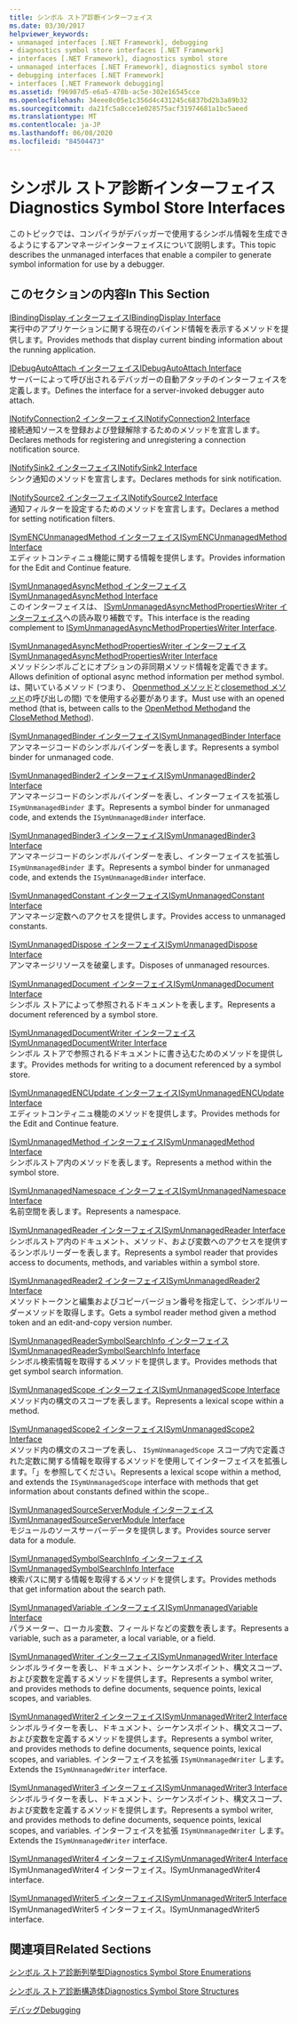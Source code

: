 ```yaml
---
title: シンボル ストア診断インターフェイス
ms.date: 03/30/2017
helpviewer_keywords:
- unmanaged interfaces [.NET Framework], debugging
- diagnostics symbol store interfaces [.NET Framework]
- interfaces [.NET Framework], diagnostics symbol store
- unmanaged interfaces [.NET Framework], diagnostics symbol store
- debugging interfaces [.NET Framework]
- interfaces [.NET Framework debugging]
ms.assetid: f96987d5-e6a5-478b-ac5e-302e16545cce
ms.openlocfilehash: 34eee8c05e1c356d4c431245c6837bd2b3a89b32
ms.sourcegitcommit: da21fc5a8cce1e028575acf31974681a1bc5aeed
ms.translationtype: MT
ms.contentlocale: ja-JP
ms.lasthandoff: 06/08/2020
ms.locfileid: "84504473"
---
```

# <a name="diagnostics-symbol-store-interfaces"></a><span data-ttu-id="97b6a-102">シンボル ストア診断インターフェイス</span><span class="sxs-lookup"><span data-stu-id="97b6a-102">Diagnostics Symbol Store Interfaces</span></span>
<span data-ttu-id="97b6a-103">このトピックでは、コンパイラがデバッガーで使用するシンボル情報を生成できるようにするアンマネージインターフェイスについて説明します。</span><span class="sxs-lookup"><span data-stu-id="97b6a-103">This topic describes the unmanaged interfaces that enable a compiler to generate symbol information for use by a debugger.</span></span>  
  
## <a name="in-this-section"></a><span data-ttu-id="97b6a-104">このセクションの内容</span><span class="sxs-lookup"><span data-stu-id="97b6a-104">In This Section</span></span>  
 [<span data-ttu-id="97b6a-105">IBindingDisplay インターフェイス</span><span class="sxs-lookup"><span data-stu-id="97b6a-105">IBindingDisplay Interface</span></span>](ibindingdisplay-interface.md)  
 <span data-ttu-id="97b6a-106">実行中のアプリケーションに関する現在のバインド情報を表示するメソッドを提供します。</span><span class="sxs-lookup"><span data-stu-id="97b6a-106">Provides methods that display current binding information about the running application.</span></span>  
  
 [<span data-ttu-id="97b6a-107">IDebugAutoAttach インターフェイス</span><span class="sxs-lookup"><span data-stu-id="97b6a-107">IDebugAutoAttach Interface</span></span>](idebugautoattach-interface.md)  
 <span data-ttu-id="97b6a-108">サーバーによって呼び出されるデバッガーの自動アタッチのインターフェイスを定義します。</span><span class="sxs-lookup"><span data-stu-id="97b6a-108">Defines the interface for a server-invoked debugger auto attach.</span></span>  
  
 [<span data-ttu-id="97b6a-109">INotifyConnection2 インターフェイス</span><span class="sxs-lookup"><span data-stu-id="97b6a-109">INotifyConnection2 Interface</span></span>](inotifyconnection2-interface.md)  
 <span data-ttu-id="97b6a-110">接続通知ソースを登録および登録解除するためのメソッドを宣言します。</span><span class="sxs-lookup"><span data-stu-id="97b6a-110">Declares methods for registering and unregistering a connection notification source.</span></span>  
  
 [<span data-ttu-id="97b6a-111">INotifySink2 インターフェイス</span><span class="sxs-lookup"><span data-stu-id="97b6a-111">INotifySink2 Interface</span></span>](inotifysink2-interface.md)  
 <span data-ttu-id="97b6a-112">シンク通知のメソッドを宣言します。</span><span class="sxs-lookup"><span data-stu-id="97b6a-112">Declares methods for sink notification.</span></span>  
  
 [<span data-ttu-id="97b6a-113">INotifySource2 インターフェイス</span><span class="sxs-lookup"><span data-stu-id="97b6a-113">INotifySource2 Interface</span></span>](inotifysource2-interface.md)  
 <span data-ttu-id="97b6a-114">通知フィルターを設定するためのメソッドを宣言します。</span><span class="sxs-lookup"><span data-stu-id="97b6a-114">Declares a method for setting notification filters.</span></span>  
  
 [<span data-ttu-id="97b6a-115">ISymENCUnmanagedMethod インターフェイス</span><span class="sxs-lookup"><span data-stu-id="97b6a-115">ISymENCUnmanagedMethod Interface</span></span>](isymencunmanagedmethod-interface.md)  
 <span data-ttu-id="97b6a-116">エディットコンティニュ機能に関する情報を提供します。</span><span class="sxs-lookup"><span data-stu-id="97b6a-116">Provides information for the Edit and Continue feature.</span></span>  
  
 [<span data-ttu-id="97b6a-117">ISymUnmanagedAsyncMethod インターフェイス</span><span class="sxs-lookup"><span data-stu-id="97b6a-117">ISymUnmanagedAsyncMethod Interface</span></span>](isymunmanagedasyncmethod-interface.md)  
 <span data-ttu-id="97b6a-118">このインターフェイスは、 [ISymUnmanagedAsyncMethodPropertiesWriter インターフェイス](isymunmanagedasyncmethodpropertieswriter-interface.md)への読み取り補数です。</span><span class="sxs-lookup"><span data-stu-id="97b6a-118">This interface is the reading complement to [ISymUnmanagedAsyncMethodPropertiesWriter Interface](isymunmanagedasyncmethodpropertieswriter-interface.md).</span></span>  
  
 [<span data-ttu-id="97b6a-119">ISymUnmanagedAsyncMethodPropertiesWriter インターフェイス</span><span class="sxs-lookup"><span data-stu-id="97b6a-119">ISymUnmanagedAsyncMethodPropertiesWriter Interface</span></span>](isymunmanagedasyncmethodpropertieswriter-interface.md)  
 <span data-ttu-id="97b6a-120">メソッドシンボルごとにオプションの非同期メソッド情報を定義できます。</span><span class="sxs-lookup"><span data-stu-id="97b6a-120">Allows definition of optional async method information per method symbol.</span></span> <span data-ttu-id="97b6a-121">は、開いているメソッド (つまり、 [Openmethod メソッド](isymunmanagedwriter-openmethod-method.md)と[closemethod メソッド](isymunmanagedwriter-closemethod-method.md)の呼び出しの間) でを使用する必要があります。</span><span class="sxs-lookup"><span data-stu-id="97b6a-121">Must use with an opened method (that is, between calls to the [OpenMethod Method](isymunmanagedwriter-openmethod-method.md)and the [CloseMethod Method](isymunmanagedwriter-closemethod-method.md)).</span></span>  
  
 [<span data-ttu-id="97b6a-122">ISymUnmanagedBinder インターフェイス</span><span class="sxs-lookup"><span data-stu-id="97b6a-122">ISymUnmanagedBinder Interface</span></span>](isymunmanagedbinder-interface.md)  
 <span data-ttu-id="97b6a-123">アンマネージコードのシンボルバインダーを表します。</span><span class="sxs-lookup"><span data-stu-id="97b6a-123">Represents a symbol binder for unmanaged code.</span></span>  
  
 [<span data-ttu-id="97b6a-124">ISymUnmanagedBinder2 インターフェイス</span><span class="sxs-lookup"><span data-stu-id="97b6a-124">ISymUnmanagedBinder2 Interface</span></span>](isymunmanagedbinder2-interface.md)  
 <span data-ttu-id="97b6a-125">アンマネージコードのシンボルバインダーを表し、インターフェイスを拡張し `ISymUnmanagedBinder` ます。</span><span class="sxs-lookup"><span data-stu-id="97b6a-125">Represents a symbol binder for unmanaged code, and extends the `ISymUnmanagedBinder` interface.</span></span>  
  
 [<span data-ttu-id="97b6a-126">ISymUnmanagedBinder3 インターフェイス</span><span class="sxs-lookup"><span data-stu-id="97b6a-126">ISymUnmanagedBinder3 Interface</span></span>](isymunmanagedbinder3-interface.md)  
 <span data-ttu-id="97b6a-127">アンマネージコードのシンボルバインダーを表し、インターフェイスを拡張し `ISymUnmanagedBinder` ます。</span><span class="sxs-lookup"><span data-stu-id="97b6a-127">Represents a symbol binder for unmanaged code, and extends the `ISymUnmanagedBinder` interface.</span></span>  
  
 [<span data-ttu-id="97b6a-128">ISymUnmanagedConstant インターフェイス</span><span class="sxs-lookup"><span data-stu-id="97b6a-128">ISymUnmanagedConstant Interface</span></span>](isymunmanagedconstant-interface.md)  
 <span data-ttu-id="97b6a-129">アンマネージ定数へのアクセスを提供します。</span><span class="sxs-lookup"><span data-stu-id="97b6a-129">Provides access to unmanaged constants.</span></span>  
  
 [<span data-ttu-id="97b6a-130">ISymUnmanagedDispose インターフェイス</span><span class="sxs-lookup"><span data-stu-id="97b6a-130">ISymUnmanagedDispose Interface</span></span>](isymunmanageddispose-interface.md)  
 <span data-ttu-id="97b6a-131">アンマネージリソースを破棄します。</span><span class="sxs-lookup"><span data-stu-id="97b6a-131">Disposes of unmanaged resources.</span></span>  
  
 [<span data-ttu-id="97b6a-132">ISymUnmanagedDocument インターフェイス</span><span class="sxs-lookup"><span data-stu-id="97b6a-132">ISymUnmanagedDocument Interface</span></span>](isymunmanageddocument-interface.md)  
 <span data-ttu-id="97b6a-133">シンボル ストアによって参照されるドキュメントを表します。</span><span class="sxs-lookup"><span data-stu-id="97b6a-133">Represents a document referenced by a symbol store.</span></span>  
  
 [<span data-ttu-id="97b6a-134">ISymUnmanagedDocumentWriter インターフェイス</span><span class="sxs-lookup"><span data-stu-id="97b6a-134">ISymUnmanagedDocumentWriter Interface</span></span>](isymunmanageddocumentwriter-interface.md)  
 <span data-ttu-id="97b6a-135">シンボル ストアで参照されるドキュメントに書き込むためのメソッドを提供します。</span><span class="sxs-lookup"><span data-stu-id="97b6a-135">Provides methods for writing to a document referenced by a symbol store.</span></span>  
  
 [<span data-ttu-id="97b6a-136">ISymUnmanagedENCUpdate インターフェイス</span><span class="sxs-lookup"><span data-stu-id="97b6a-136">ISymUnmanagedENCUpdate Interface</span></span>](isymunmanagedencupdate-interface.md)  
 <span data-ttu-id="97b6a-137">エディットコンティニュ機能のメソッドを提供します。</span><span class="sxs-lookup"><span data-stu-id="97b6a-137">Provides methods for the Edit and Continue feature.</span></span>  
  
 [<span data-ttu-id="97b6a-138">ISymUnmanagedMethod インターフェイス</span><span class="sxs-lookup"><span data-stu-id="97b6a-138">ISymUnmanagedMethod Interface</span></span>](isymunmanagedmethod-interface.md)  
 <span data-ttu-id="97b6a-139">シンボルストア内のメソッドを表します。</span><span class="sxs-lookup"><span data-stu-id="97b6a-139">Represents a method within the symbol store.</span></span>  
  
 [<span data-ttu-id="97b6a-140">ISymUnmanagedNamespace インターフェイス</span><span class="sxs-lookup"><span data-stu-id="97b6a-140">ISymUnmanagedNamespace Interface</span></span>](isymunmanagednamespace-interface.md)  
 <span data-ttu-id="97b6a-141">名前空間を表します。</span><span class="sxs-lookup"><span data-stu-id="97b6a-141">Represents a namespace.</span></span>  
  
 [<span data-ttu-id="97b6a-142">ISymUnmanagedReader インターフェイス</span><span class="sxs-lookup"><span data-stu-id="97b6a-142">ISymUnmanagedReader Interface</span></span>](isymunmanagedreader-interface.md)  
 <span data-ttu-id="97b6a-143">シンボルストア内のドキュメント、メソッド、および変数へのアクセスを提供するシンボルリーダーを表します。</span><span class="sxs-lookup"><span data-stu-id="97b6a-143">Represents a symbol reader that provides access to documents, methods, and variables within a symbol store.</span></span>  
  
 [<span data-ttu-id="97b6a-144">ISymUnmanagedReader2 インターフェイス</span><span class="sxs-lookup"><span data-stu-id="97b6a-144">ISymUnmanagedReader2 Interface</span></span>](isymunmanagedreader2-interface.md)  
 <span data-ttu-id="97b6a-145">メソッドトークンと編集およびコピーバージョン番号を指定して、シンボルリーダーメソッドを取得します。</span><span class="sxs-lookup"><span data-stu-id="97b6a-145">Gets a symbol reader method given a method token and an edit-and-copy version number.</span></span>  
  
 [<span data-ttu-id="97b6a-146">ISymUnmanagedReaderSymbolSearchInfo インターフェイス</span><span class="sxs-lookup"><span data-stu-id="97b6a-146">ISymUnmanagedReaderSymbolSearchInfo Interface</span></span>](isymunmanagedreadersymbolsearchinfo-interface.md)  
 <span data-ttu-id="97b6a-147">シンボル検索情報を取得するメソッドを提供します。</span><span class="sxs-lookup"><span data-stu-id="97b6a-147">Provides methods that get symbol search information.</span></span>  
  
 [<span data-ttu-id="97b6a-148">ISymUnmanagedScope インターフェイス</span><span class="sxs-lookup"><span data-stu-id="97b6a-148">ISymUnmanagedScope Interface</span></span>](isymunmanagedscope-interface.md)  
 <span data-ttu-id="97b6a-149">メソッド内の構文のスコープを表します。</span><span class="sxs-lookup"><span data-stu-id="97b6a-149">Represents a lexical scope within a method.</span></span>  
  
 [<span data-ttu-id="97b6a-150">ISymUnmanagedScope2 インターフェイス</span><span class="sxs-lookup"><span data-stu-id="97b6a-150">ISymUnmanagedScope2 Interface</span></span>](isymunmanagedscope2-interface.md)  
 <span data-ttu-id="97b6a-151">メソッド内の構文のスコープを表し、 `ISymUnmanagedScope` スコープ内で定義された定数に関する情報を取得するメソッドを使用してインターフェイスを拡張します。「」を参照してください。</span><span class="sxs-lookup"><span data-stu-id="97b6a-151">Represents a lexical scope within a method, and extends the `ISymUnmanagedScope` interface with methods that get information about constants defined within the scope..</span></span>  
  
 [<span data-ttu-id="97b6a-152">ISymUnmanagedSourceServerModule インターフェイス</span><span class="sxs-lookup"><span data-stu-id="97b6a-152">ISymUnmanagedSourceServerModule Interface</span></span>](isymunmanagedsourceservermodule-interface.md)  
 <span data-ttu-id="97b6a-153">モジュールのソースサーバーデータを提供します。</span><span class="sxs-lookup"><span data-stu-id="97b6a-153">Provides source server data for a module.</span></span>  
  
 [<span data-ttu-id="97b6a-154">ISymUnmanagedSymbolSearchInfo インターフェイス</span><span class="sxs-lookup"><span data-stu-id="97b6a-154">ISymUnmanagedSymbolSearchInfo Interface</span></span>](isymunmanagedsymbolsearchinfo-interface.md)  
 <span data-ttu-id="97b6a-155">検索パスに関する情報を取得するメソッドを提供します。</span><span class="sxs-lookup"><span data-stu-id="97b6a-155">Provides methods that get information about the search path.</span></span>  
  
 [<span data-ttu-id="97b6a-156">ISymUnmanagedVariable インターフェイス</span><span class="sxs-lookup"><span data-stu-id="97b6a-156">ISymUnmanagedVariable Interface</span></span>](isymunmanagedvariable-interface.md)  
 <span data-ttu-id="97b6a-157">パラメーター、ローカル変数、フィールドなどの変数を表します。</span><span class="sxs-lookup"><span data-stu-id="97b6a-157">Represents a variable, such as a parameter, a local variable, or a field.</span></span>  
  
 [<span data-ttu-id="97b6a-158">ISymUnmanagedWriter インターフェイス</span><span class="sxs-lookup"><span data-stu-id="97b6a-158">ISymUnmanagedWriter Interface</span></span>](isymunmanagedwriter-interface.md)  
 <span data-ttu-id="97b6a-159">シンボルライターを表し、ドキュメント、シーケンスポイント、構文スコープ、および変数を定義するメソッドを提供します。</span><span class="sxs-lookup"><span data-stu-id="97b6a-159">Represents a symbol writer, and provides methods to define documents, sequence points, lexical scopes, and variables.</span></span>  
  
 [<span data-ttu-id="97b6a-160">ISymUnmanagedWriter2 インターフェイス</span><span class="sxs-lookup"><span data-stu-id="97b6a-160">ISymUnmanagedWriter2 Interface</span></span>](isymunmanagedwriter2-interface.md)  
 <span data-ttu-id="97b6a-161">シンボルライターを表し、ドキュメント、シーケンスポイント、構文スコープ、および変数を定義するメソッドを提供します。</span><span class="sxs-lookup"><span data-stu-id="97b6a-161">Represents a symbol writer, and provides methods to define documents, sequence points, lexical scopes, and variables.</span></span> <span data-ttu-id="97b6a-162">インターフェイスを拡張 `ISymUnmanagedWriter` します。</span><span class="sxs-lookup"><span data-stu-id="97b6a-162">Extends the `ISymUnmanagedWriter` interface.</span></span>  
  
 [<span data-ttu-id="97b6a-163">ISymUnmanagedWriter3 インターフェイス</span><span class="sxs-lookup"><span data-stu-id="97b6a-163">ISymUnmanagedWriter3 Interface</span></span>](isymunmanagedwriter3-interface.md)  
 <span data-ttu-id="97b6a-164">シンボルライターを表し、ドキュメント、シーケンスポイント、構文スコープ、および変数を定義するメソッドを提供します。</span><span class="sxs-lookup"><span data-stu-id="97b6a-164">Represents a symbol writer, and provides methods to define documents, sequence points, lexical scopes, and variables.</span></span> <span data-ttu-id="97b6a-165">インターフェイスを拡張 `ISymUnmanagedWriter` します。</span><span class="sxs-lookup"><span data-stu-id="97b6a-165">Extends the `ISymUnmanagedWriter` interface.</span></span>  
  
 [<span data-ttu-id="97b6a-166">ISymUnmanagedWriter4 インターフェイス</span><span class="sxs-lookup"><span data-stu-id="97b6a-166">ISymUnmanagedWriter4 Interface</span></span>](isymunmanagedwriter4-interface.md)  
 <span data-ttu-id="97b6a-167">ISymUnmanagedWriter4 インターフェイス。</span><span class="sxs-lookup"><span data-stu-id="97b6a-167">ISymUnmanagedWriter4 interface.</span></span>  
  
 [<span data-ttu-id="97b6a-168">ISymUnmanagedWriter5 インターフェイス</span><span class="sxs-lookup"><span data-stu-id="97b6a-168">ISymUnmanagedWriter5 Interface</span></span>](isymunmanagedwriter5-interface.md)  
 <span data-ttu-id="97b6a-169">ISymUnmanagedWriter5 インターフェイス。</span><span class="sxs-lookup"><span data-stu-id="97b6a-169">ISymUnmanagedWriter5 interface.</span></span>  
  
## <a name="related-sections"></a><span data-ttu-id="97b6a-170">関連項目</span><span class="sxs-lookup"><span data-stu-id="97b6a-170">Related Sections</span></span>  
 [<span data-ttu-id="97b6a-171">シンボル ストア診断列挙型</span><span class="sxs-lookup"><span data-stu-id="97b6a-171">Diagnostics Symbol Store Enumerations</span></span>](diagnostics-symbol-store-enumerations.md)  
  
 [<span data-ttu-id="97b6a-172">シンボル ストア診断構造体</span><span class="sxs-lookup"><span data-stu-id="97b6a-172">Diagnostics Symbol Store Structures</span></span>](diagnostics-symbol-store-structures.md)  
  
 [<span data-ttu-id="97b6a-173">デバッグ</span><span class="sxs-lookup"><span data-stu-id="97b6a-173">Debugging</span></span>](../debugging/index.md)
